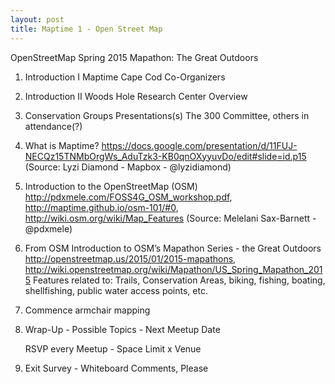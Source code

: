 ```yaml
---
layout: post
title: Maptime 1 - Open Street Map
---
```


OpenStreetMap Spring 2015 Mapathon: The Great Outdoors

1)	Introduction I		Maptime Cape Cod Co-Organizers

2)	Introduction II	Woods Hole Research Center Overview

3)	Conservation Groups Presentations(s)
The 300 Committee, others in attendance(?)

4)	What is Maptime?
https://docs.google.com/presentation/d/11FUJ-NECQz15TNMbOrgWs_AduTzk3-KB0qnOXyyuvDo/edit#slide=id.p15
(Source: Lyzi Diamond - Mapbox - @lyzidiamond)

5)	Introduction to the OpenStreetMap (OSM)
	http://pdxmele.com/FOSS4G_OSM_workshop.pdf,
	http://maptime.github.io/osm-101/#0,
	http://wiki.osm.org/wiki/Map_Features
(Source: Melelani Sax-Barnett - @pdxmele)

6)	From OSM Introduction to OSM’s Mapathon Series - the Great Outdoors
http://openstreetmap.us/2015/01/2015-mapathons,
http://wiki.openstreetmap.org/wiki/Mapathon/US_Spring_Mapathon_2015
Features related to: Trails, Conservation Areas, biking, fishing, boating, shellfishing, public water access points, etc.

7)	Commence armchair mapping

8)	Wrap-Up	-	Possible Topics	-	Next Meetup Date
	
	RSVP every Meetup		-	Space Limit x Venue

10)	Exit Survey		-	Whiteboard Comments, Please

